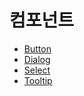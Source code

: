 # 컴포넌트

- [Button](/ko/components/button/)
- [Dialog](/ko/components/dialog/)
- [Select](/ko/components/select/)
- [Tooltip](/ko/components/tooltip/)
